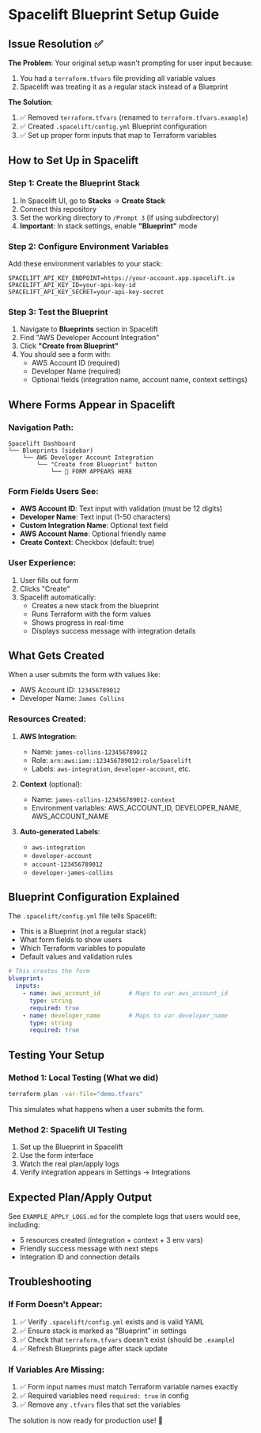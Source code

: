 # Spacelift Blueprint Setup Guide

## Issue Resolution ✅

**The Problem**: Your original setup wasn't prompting for user input because:
1. You had a `terraform.tfvars` file providing all variable values
2. Spacelift was treating it as a regular stack instead of a Blueprint

**The Solution**: 
1. ✅ Removed `terraform.tfvars` (renamed to `terraform.tfvars.example`)
2. ✅ Created `.spacelift/config.yml` Blueprint configuration  
3. ✅ Set up proper form inputs that map to Terraform variables

## How to Set Up in Spacelift

### Step 1: Create the Blueprint Stack
1. In Spacelift UI, go to **Stacks** → **Create Stack**
2. Connect this repository
3. Set the working directory to `/Prompt 3` (if using subdirectory)
4. **Important**: In stack settings, enable **"Blueprint"** mode

### Step 2: Configure Environment Variables
Add these environment variables to your stack:
```
SPACELIFT_API_KEY_ENDPOINT=https://your-account.app.spacelift.io
SPACELIFT_API_KEY_ID=your-api-key-id
SPACELIFT_API_KEY_SECRET=your-api-key-secret
```

### Step 3: Test the Blueprint
1. Navigate to **Blueprints** section in Spacelift
2. Find "AWS Developer Account Integration"
3. Click **"Create from Blueprint"**
4. You should see a form with:
   - AWS Account ID (required)
   - Developer Name (required)  
   - Optional fields (integration name, account name, context settings)

## Where Forms Appear in Spacelift

### Navigation Path:
```
Spacelift Dashboard 
└── Blueprints (sidebar)
    └── AWS Developer Account Integration
        └── "Create from Blueprint" button
            └── 📝 FORM APPEARS HERE
```

### Form Fields Users See:
- **AWS Account ID**: Text input with validation (must be 12 digits)
- **Developer Name**: Text input (1-50 characters)
- **Custom Integration Name**: Optional text field
- **AWS Account Name**: Optional friendly name
- **Create Context**: Checkbox (default: true)

### User Experience:
1. User fills out form
2. Clicks "Create" 
3. Spacelift automatically:
   - Creates a new stack from the blueprint
   - Runs Terraform with the form values
   - Shows progress in real-time
   - Displays success message with integration details

## What Gets Created

When a user submits the form with values like:
- AWS Account ID: `123456789012`
- Developer Name: `James Collins`

### Resources Created:
1. **AWS Integration**: 
   - Name: `james-collins-123456789012`
   - Role: `arn:aws:iam::123456789012:role/Spacelift`
   - Labels: `aws-integration`, `developer-account`, etc.

2. **Context** (optional):
   - Name: `james-collins-123456789012-context`
   - Environment variables: AWS_ACCOUNT_ID, DEVELOPER_NAME, AWS_ACCOUNT_NAME

3. **Auto-generated Labels**:
   - `aws-integration`
   - `developer-account` 
   - `account-123456789012`
   - `developer-james-collins`

## Blueprint Configuration Explained

The `.spacelift/config.yml` file tells Spacelift:
- This is a Blueprint (not a regular stack)
- What form fields to show users
- Which Terraform variables to populate
- Default values and validation rules

```yaml
# This creates the form
blueprint:
  inputs:
    - name: aws_account_id        # Maps to var.aws_account_id
      type: string
      required: true
    - name: developer_name        # Maps to var.developer_name  
      type: string
      required: true
```

## Testing Your Setup

### Method 1: Local Testing (What we did)
```bash
terraform plan -var-file="demo.tfvars"
```
This simulates what happens when a user submits the form.

### Method 2: Spacelift UI Testing
1. Set up the Blueprint in Spacelift
2. Use the form interface
3. Watch the real plan/apply logs
4. Verify integration appears in Settings → Integrations

## Expected Plan/Apply Output

See `EXAMPLE_APPLY_LOGS.md` for the complete logs that users would see, including:
- 5 resources created (integration + context + 3 env vars)
- Friendly success message with next steps
- Integration ID and connection details

## Troubleshooting

### If Form Doesn't Appear:
1. ✅ Verify `.spacelift/config.yml` exists and is valid YAML
2. ✅ Ensure stack is marked as "Blueprint" in settings
3. ✅ Check that `terraform.tfvars` doesn't exist (should be `.example`)
4. ✅ Refresh Blueprints page after stack update

### If Variables Are Missing:
1. ✅ Form input names must match Terraform variable names exactly
2. ✅ Required variables need `required: true` in config
3. ✅ Remove any `.tfvars` files that set the variables

The solution is now ready for production use! 🚀